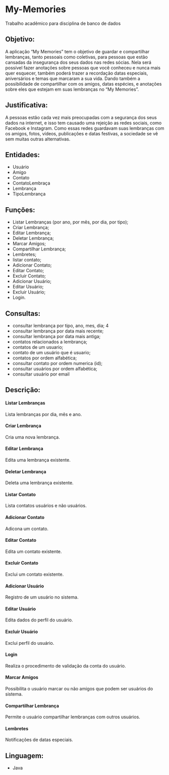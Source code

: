 # My-Memories
Trabalho acadêmico para disciplina de banco de dados

## Objetivo:
A aplicação “My Memories” tem o objetivo de guardar e compartilhar lembranças, tanto pessoais como coletivas, para pessoas que estão cansadas da insegurança dos seus dados nas redes sócias.
Nela será possível fazer anotações sobre pessoas que você conheceu e nunca mais quer esquecer, também poderá trazer a recordação datas especiais, aniversários e temas que marcaram a sua vida. Dando também a possibilidade de compartilhar com os amigos, datas espécies, e anotações sobre eles que estejam em suas lembranças no “My Memories”.

## Justificativa:
A pessoas estão cada vez mais preocupadas com a segurança dos seus dados na internet, e isso tem causado uma rejeição as redes sociais, como Facebook e Instagram. Como essas redes guardavam suas lembranças com os amigos, fotos, vídeos, publicações e datas festivas, a sociedade se vê sem muitas outras alternativas.

## Entidades:
-	Usuário
-	Amigo
- Contato
- ContatoLembraça
-	Lembrança
- TipoLembrança

## Funções:
- Listar Lembranças (por ano, por mês, por dia, por tipo);
-	Criar Lembrança;
-	Editar Lembrança;
-	Deletar Lembrança;
-	Marcar Amigos;
-	Compartilhar Lembrança;
-	Lembretes;
- listar contato;
- Adicionar Contato;
- Editar Contato;
- Excluir Contato;
- Adicionar Usuário;
- Editar Usuário;
- Excluir Usuário;
- Login.

## Consultas:

- consultar lembrança por tipo, ano, mes, dia; 4
- consultar lembrança por data mais recente;
- consultar lembrança por data mais antiga;
- contatos relacionados a lembrança;
- contatos de um usuario;
- contato de um usuário que é usuario;
- contatos por ordem alfabética;
- consultar contato por ordem numerica (id);
- consultar usuários por ordem alfabética;
- consultar usuário por email

## Descrição:
#### Listar Lembranças
Lista lembranças por dia, mês e ano.

#### Criar Lembrança
Cria uma nova lembrança.

#### Editar Lembrança
Edita uma lembrança existente.

#### Deletar Lembrança
Deleta uma lembrança existente.

#### Listar Contato
Lista contatos usuários e não usuários.

#### Adicionar Contato
Adicona um contato.

#### Editar Contato
Edita um contato existente.

#### Excluir Contato
Exclui um contato existente.

#### Adicionar Usuário
Registro de um usuário no sistema.

#### Editar Usuário
Edita dados do perfil do usuário.

#### Excluir Usuário
Exclui perfil do usuário.

#### Login
Realiza o procedimento de validação da conta do usuário.

#### Marcar Amigos
Possibilita o usuário marcar ou não amigos que podem ser usuários do sistema.

#### Compartilhar Lembrança
Permite o usuário compartilhar lembranças com outros usuários.

#### Lembretes
Notificações de datas especiais.

## Linguagem:
- Java
